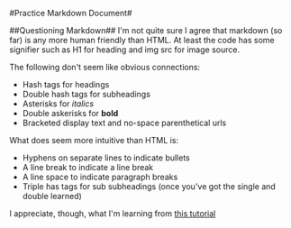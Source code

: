 #Practice Markdown Document#

##Questioning Markdown##
I'm not quite sure I agree that markdown (so far) is any more human friendly than HTML. At least the code has some signifier such as H1 for heading and img src for image source. 

The following don't seem like obvious connections:
- Hash tags for headings
- Double hash tags for subheadings
- Asterisks for *italics*
- Double askerisks for **bold**
- Bracketed display text and no-space parenthetical urls

What does seem more intuitive than HTML is:
- Hyphens on separate lines to indicate bullets
- A line break to indicate a line break
- A line space to indicate paragraph breaks
- Triple has tags for sub subheadings (once you've got the single and double learned)

I appreciate, though, what I'm learning from [this tutorial](https://github.com/DHRI-Curriculum/git/blob/master/sections/markdown.md)

